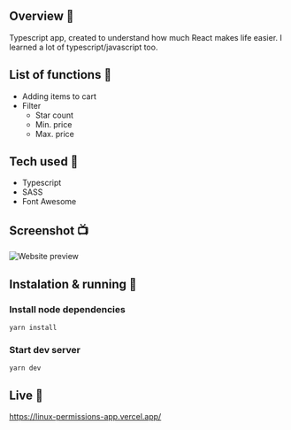 ## Overview 🎉
Typescript app, created to understand how much React makes life easier. I learned a lot of typescript/javascript too. 

## List of functions 📃
- Adding items to cart
- Filter
    - Star count
    - Min. price
    - Max. price

## Tech used 🔧
- Typescript
- SASS
- Font Awesome

## Screenshot 📺
![Website preview](https://github.com/MaciejGarncarski/shoe-shop/blob/main/screenshot.png?raw=true "App")

## Instalation & running 💾

### Install node dependencies
```
yarn install
```

### Start dev server
```
yarn dev
```

## Live 📍
https://linux-permissions-app.vercel.app/